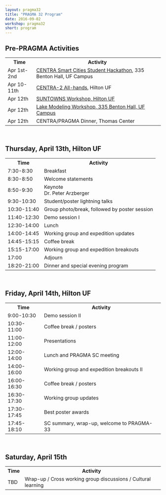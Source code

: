 ```yaml
---
layout: pragma32
title: "PRAGMA 32 Program"
date: 2016-09-02
workshop: pragma32
short: program
---
```



## Pre-PRAGMA Activities 
 
<table class="program32">
  <tr>
    <th>Time</th>
    <th>Activity</th>
  </tr>
     <td>Apr 1st-2nd</td>
     <td><a href="http://www.globalcentra.org/hackathon2017/">CENTRA Smart Cities Student Hackathon</a>, 335 Benton Hall, UF Campus</td>
  <tr>
    <td>Apr 10-11th</td>
    <td><a href="http://www.globalcentra.org/centra2">CENTRA-2 All-hands</a>, Hilton UF</td>
  </tr>
  <tr>
    <td>Apr 12th</td>
    <td><a href="http://www.globalcentra.org/suntowns2017/">SUNTOWNS Workshop, Hilton UF</a></td>
  </tr>
  <tr> 
    <td>Apr 12th</td>
    <td><a href="http://www.pragma-grid.net/pragma32-lake-workshop/">Lake Modeling Workshop, 335 Benton Hall, UF Campus</a></td>
  </tr>
  <tr>
    <td>Apr 12th</td>
    <td>CENTRA/PRAGMA Dinner, Thomas Center</td>
  </tr>
</table>


<br>
 
 
## Thursday, April 13th, Hilton UF

<table class="program32">
  <tr>
    <th>Time</th>
    <th>Activity</th>
  </tr>
  <tr>
    <td>7:30-8:30</td>
    <td>Breakfast</td>
  </tr>
  <tr>
    <td>8:30-8:50</td>
    <td>Welcome statements</td>
  </tr>
  <tr>
    <td>8:50-9:30</td>
    <td>Keynote
        <br> Dr. Peter Arzberger</td>
  </tr>
  <tr>
    <td>9:30-10:30</td>
    <td>Student/poster lightning talks</td>
  </tr>
  <tr>
    <td>10:30-11:40</td>
    <td>Group photo/break, followed by poster session</td>
  </tr>
  <tr>
    <td>11:40-12:30</td>
    <td>Demo session I</td>
  </tr>
  <tr>
    <td>12:30-14:00</td>
    <td>Lunch</td>
  </tr>
  <tr>
    <td>14:00-14:45</td>
    <td>Working group and expedition updates</td>
  </tr>
  <tr>
    <td>14:45-15:15</td>
    <td>Coffee break</td>
  </tr>
  <tr>
    <td>15:15-17:00</td>
    <td>Working group and expedition breakouts</td>
  </tr>
  <tr>
    <td>17:00</td>
    <td>Adjourn</td>
  </tr>
  <tr>
    <td>18:20-21:00</td>
    <td>Dinner and special evening program</td>
  </tr>
</table> 


<br>


## Friday, April 14th, Hilton UF
 
<table class="program32">
  <tr>
    <th>Time</th>
    <th>Activity</th>
  </tr>
  <tr>
    <td>9:00-10:30</td>
    <td>Demo session II</td>
  </tr>
  <tr>
    <td>10:30-11:00</td>
    <td>Coffee break / posters</td>
  </tr>
  <tr>
    <td>11:00-12:00</td>
    <td>Presentations</td>
  </tr>
  <tr>
    <td>12:00-14:00</td>
    <td>Lunch and PRAGMA SC meeting</td>
  </tr>
  <tr>
    <td>14:00-16:00</td>
    <td>Working group and expedition breakouts II</td>
  </tr>
  <tr>
    <td>16:00-16:30</td>
    <td>Coffee break / posters</td>
  </tr>
  <tr>
    <td>16:30-17:30</td>
    <td>Working group updates</td>
  </tr>
  <tr>
    <td>17:30-17:45</td>
    <td>Best poster awards</td>
  </tr>
  <tr>
    <td>17:45-18:10</td>
    <td>SC summary, wrap-up, welcome to PRAGMA-33</td>
  </tr>
</table>
 

<br>

 
## Saturday, April 15th

<table class="program32">
  <tr>
    <th>Time</th>
    <th>Activity</th>
  </tr>
  <tr>
    <td>TBD</td>
    <td>Wrap-up / Cross working group discussions / Cultural learning</td>
  </tr>
</table> 
 


